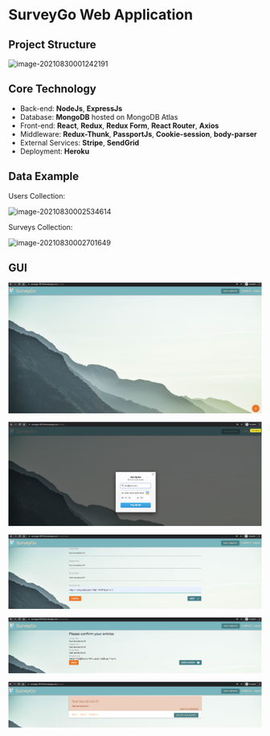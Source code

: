 # SurveyGo Web Application

## Project Structure

![image-20210830001242191](README/image-20210830001242191.png) 

## Core Technology

- Back-end: **NodeJs**, **ExpressJs**
- Database: **MongoDB** hosted on MongoDB Atlas
- Front-end: **React**, **Redux**, **Redux Form**, **React Router**, **Axios**
- Middleware: **Redux-Thunk**, **PassportJs**, **Cookie-session**, **body-parser**
- External Services: **Stripe**, **SendGrid**
- Deployment: **Heroku**

## Data Example

Users Collection:

![image-20210830002534614](README/image-20210830002534614.png) 

Surveys Collection:

![image-20210830002701649](README/image-20210830002701649.png) 

## GUI 

![image-20210830005013514](ReadMeImg/image-20210830005013514.png)

 ![image-20210830005105295](ReadMeImg/image-20210830005105295.png)

![image-20210830005159534](ReadMeImg/image-20210830005159534.png) 

![image-20210830005218269](ReadMeImg/image-20210830005218269.png) 

![image-20210830005356512](ReadMeImg/image-20210830005356512.png) 